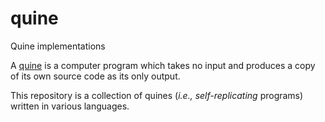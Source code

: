 # quine
Quine implementations

A [quine](https://en.wikipedia.org/wiki/Quine_(computing))
is a computer program which takes no input and produces a copy of its own source code as its only output.

This repository is a collection of quines (*i.e., self-replicating* programs) written in various languages.
